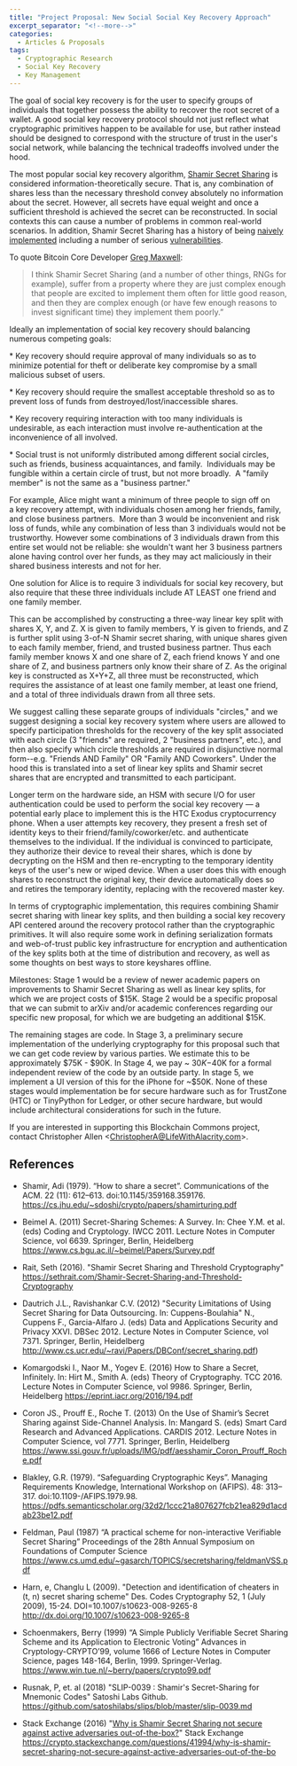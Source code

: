 ```yaml
---
title: "Project Proposal: New Social Social Key Recovery Approach"
excerpt_separator: "<!--more-->"
categories:
  - Articles & Proposals
tags:
  - Cryptographic Research
  - Social Key Recovery
  - Key Management
---
```


The goal of social key recovery is for the user to specify groups of individuals that together possess the ability to recover the root secret of a wallet. A good social key recovery protocol should not just reflect what cryptographic primitives happen to be available for use, but rather instead should be designed to correspond with the structure of trust in the user's social network, while balancing the technical tradeoffs involved under the hood.

The most popular social key recovery algorithm, [Shamir Secret Sharing](https://dl.acm.org/citation.cfm?doid=359168.359176) is considered information-theoretically secure. That is, any combination of shares less than the necessary threshold convey absolutely no information about the secret. However, all secrets have equal weight and once a sufficient threshold is achieved the secret can be reconstructed. In social contexts this can cause a number of problems in common real-world scenarios. In addition, Shamir Secret Sharing has a history of being [naively implemented](https://crypto.stackexchange.com/questions/41994/why-is-shamir-secret-sharing-not-secure-against-active-adversaries-out-of-the-bo) including a number of serious [vulnerabilities](https://github.com/spesmilo/electrum-docs/blob/master/cve.rst).

To quote Bitcoin Core Developer [Greg Maxwell](https://github.com/gmaxwell):

> I think Shamir Secret Sharing (and a number of other things, RNGs for example), suffer from a property where they are just complex enough that people are excited to implement them often for little good reason, and then they are complex enough (or have few enough reasons to invest significant time) they implement them poorly.”

Ideally an implementation of social key recovery should balancing numerous competing goals:

<!--more-->

\* Key recovery should require approval of many individuals so as to minimize potential for theft or deliberate key compromise by a small malicious subset of users.

\* Key recovery should require the smallest acceptable threshold so as to prevent loss of funds from destroyed/lost/inaccessible shares.

\* Key recovery requiring interaction with too many individuals is undesirable, as each interaction must involve re-authentication at the inconvenience of all involved.

\* Social trust is not uniformly distributed among different social circles, such as friends, business acquaintances, and family.  Individuals may be fungible within a certain circle of trust, but not more broadly.  A "family member" is not the same as a "business partner."

For example, Alice might want a minimum of three people to sign off on a key recovery attempt, with individuals chosen among her friends, family, and close business partners.  More than 3 would be inconvenient and risk loss of funds, while any combination of less than 3 individuals would not be trustworthy. However some combinations of 3 individuals drawn from this entire set would not be reliable: she wouldn't want her 3 business partners alone having control over her funds, as they may act maliciously in their shared business interests and not for her.

One solution for Alice is to require 3 individuals for social key recovery, but also require that these three individuals include AT LEAST one friend and one family member.

This can be accomplished by constructing a three-way linear key split with shares X, Y, and Z. X is given to family members, Y is given to friends, and Z is further split using 3-of-N Shamir secret sharing, with unique shares given to each family member, friend, and trusted business partner. Thus each family member knows X and one share of Z, each friend knows Y and one share of Z, and business partners only know their share of Z. As the original key is constructed as X+Y+Z, all three must be reconstructed, which requires the assistance of at least one family member, at least one friend, and a total of three individuals drawn from all three sets.

We suggest calling these separate groups of individuals "circles," and we suggest designing a social key recovery system where users are allowed to specify participation thresholds for the recovery of the key split associated with each circle (3 "friends" are required, 2 "business partners", etc.), and then also specify which circle thresholds are required in disjunctive normal form--e.g. "Friends AND Family" OR "Family AND Coworkers". Under the hood this is translated into a set of linear key splits and Shamir secret shares that are encrypted and transmitted to each participant.

Longer term on the hardware side, an HSM with secure I/O for user authentication could be used to perform the social key recovery — a potential early place to implement this is the HTC Exodus cryptocurrency phone. When a user attempts key recovery, they present a fresh set of identity keys to their friend/family/coworker/etc. and authenticate themselves to the individual. If the individual is convinced to participate, they authorize their device to reveal their shares, which is done by decrypting on the HSM and then re-encrypting to the temporary identity keys of the user's new or wiped device. When a user does this with enough shares to reconstruct the original key, their device automatically does so and retires the temporary identity, replacing with the recovered master key.

In terms of cryptographic implementation, this requires combining Shamir secret sharing with linear key splits, and then building a social key recovery API centered around the recovery protocol rather than the cryptographic primitives. It will also require some work in defining serialization formats and web-of-trust public key infrastructure for encryption and authentication of the key splits both at the time of distribution and recovery, as well as some thoughts on best ways to store keyshares offline.

Milestones: Stage 1 would be a review of newer academic papers on improvements to Shamir Secret Sharing as well as linear key splits, for which we are project costs of $15K. Stage 2 would be a specific proposal that we can submit to arXiv and/or academic conferences regarding our specific new proposal, for which we are budgeting an additional $15K.

The remaining stages are code. In Stage 3, a preliminary secure implementation of the underlying cryptography for this proposal such that we can get code review by various parties. We estimate this to be approximately $75K - $90K. In Stage 4, we pay ~ $30K-$40K for a formal independent review of the code by an outside party. In stage 5, we implement a UI version of this for the iPhone for ~$50K. None of these stages would implementation be for secure hardware such as for TrustZone (HTC) or TinyPython for Ledger, or other secure hardware, but would include architectural considerations for such in the future.

If you are interested in supporting this Blockchain Commons project, contact Christopher Allen <<ChristopherA@LifeWithAlacrity.com>>.

## References

- Shamir, Adi (1979). “How to share a secret”. Communications of the ACM. 22 (11): 612–613. doi:10.1145/359168.359176. https://cs.jhu.edu/~sdoshi/crypto/papers/shamirturing.pdf

- Beimel A. (2011) Secret-Sharing Schemes: A Survey. In: Chee Y.M. et al. (eds) Coding and Cryptology. IWCC 2011. Lecture Notes in Computer Science, vol 6639. Springer, Berlin, Heidelberg https://www.cs.bgu.ac.il/~beimel/Papers/Survey.pdf

- Rait, Seth (2016). "Shamir Secret Sharing and Threshold Cryptography" https://sethrait.com/Shamir-Secret-Sharing-and-Threshold-Cryptography

- Dautrich J.L., Ravishankar C.V. (2012) "Security Limitations of Using Secret Sharing for Data Outsourcing. In: Cuppens-Boulahia" N., Cuppens F., Garcia-Alfaro J. (eds) Data and Applications Security and Privacy XXVI. DBSec 2012. Lecture Notes in Computer Science, vol 7371. Springer, Berlin, Heidelberg http://www.cs.ucr.edu/~ravi/Papers/DBConf/secret_sharing.pdf)

- Komargodski I., Naor M., Yogev E. (2016) How to Share a Secret, Infinitely. In: Hirt M., Smith A. (eds) Theory of Cryptography. TCC 2016. Lecture Notes in Computer Science, vol 9986. Springer, Berlin, Heidelberg https://eprint.iacr.org/2016/194.pdf

- Coron JS., Prouff E., Roche T. (2013) On the Use of Shamir’s Secret Sharing against Side-Channel Analysis. In: Mangard S. (eds) Smart Card Research and Advanced Applications. CARDIS 2012. Lecture Notes in Computer Science, vol 7771. Springer, Berlin, Heidelberg https://www.ssi.gouv.fr/uploads/IMG/pdf/aesshamir_Coron_Prouff_Roche.pdf

- Blakley, G.R. (1979). “Safeguarding Cryptographic Keys”. Managing Requirements Knowledge, International Workshop on (AFIPS). 48: 313–317. doi:10.1109-/AFIPS.1979.98. https://pdfs.semanticscholar.org/32d2/1ccc21a807627fcb21ea829d1acdab23be12.pdf

- Feldman, Paul (1987) “A practical scheme for non-interactive Verifiable Secret Sharing” Proceedings of the 28th Annual Symposium on Foundations of Computer Science https://www.cs.umd.edu/~gasarch/TOPICS/secretsharing/feldmanVSS.pdf

- Harn, e, Changlu L (2009). "Detection and identification of cheaters in (t, n) secret sharing scheme" Des. Codes Cryptography 52, 1 (July 2009), 15-24. DOI=10.1007/s10623-008-9265-8 http://dx.doi.org/10.1007/s10623-008-9265-8

- Schoenmakers, Berry (1999) “A Simple Publicly Verifiable Secret Sharing Scheme and its Application to Electronic Voting” Advances in Cryptology-CRYPTO’99, volume 1666 of Lecture Notes in Computer Science, pages 148-164, Berlin, 1999. Springer-Verlag. https://www.win.tue.nl/~berry/papers/crypto99.pdf

- Rusnak, P, et. al (2018) "SLIP-0039 : Shamir's Secret-Sharing for Mnemonic Codes" Satoshi Labs Github. https://github.com/satoshilabs/slips/blob/master/slip-0039.md

- Stack Exchange (2016) "[Why is Shamir Secret Sharing not secure against active adversaries out-of-the-box?](https://crypto.stackexchange.com/questions/41994/why-is-shamir-secret-sharing-not-secure-against-active-adversaries-out-of-the-bo)" Stack Exchange https://crypto.stackexchange.com/questions/41994/why-is-shamir-secret-sharing-not-secure-against-active-adversaries-out-of-the-bo
